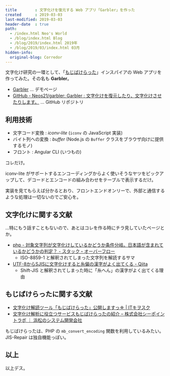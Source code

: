 ```yaml
---
title        : 文字化けを復元する Web アプリ「Garbler」を作った
created      : 2019-03-03
last-modified: 2019-03-03
header-date  : true
path:
  - /index.html Neo's World
  - /blog/index.html Blog
  - /blog/2019/index.html 2019年
  - /blog/2019/03/index.html 03月
hidden-info:
  original-blog: Corredor
---
```


文字化け研究の一環として、「[もじばけらった](http://lab.kiki-verb.com/mojibakeratta/)」インスパイアの Web アプリを作ってみた。その名も **Garbler**。

- [Garbler](https://neos21.github.io/garbler/) … デモページ
- [GitHub - Neos21/garbler: Garbler : 文字化けを復元したり、文字化けさせたりします。](https://github.com/Neos21/garbler) … GitHub リポジトリ

## 利用技術

- 文字コード変換 : _iconv-lite_ (`iconv` の JavaScript 実装)
- バイト列への変換 : _buffer_ (Node.js の `Buffer` クラスをブラウザ向けに提供するモノ)
- フロント : Angular CLI (いつもの)

コレだけ。

iconv-lite がサポートするエンコーディングからよく使いそうなヤツをピックアップして、デコードとエンコードの組み合わせをテーブルで表示するだけ。

実装を見てもらえば分かるとおり、フロントエンドオンリーで、外部と通信するような処理は一切ないのでご安心を。

## 文字化けに関する文献

…特にもう話すこともないので、あとはコレを作る時にチラ見していたページとか。

- [php - 対象文字列が文字化けしているかどうか条件分岐。日本語が含まれているかどうかの判定？ - スタック・オーバーフロー](https://ja.stackoverflow.com/questions/34287/%E5%AF%BE%E8%B1%A1%E6%96%87%E5%AD%97%E5%88%97%E3%81%8C%E6%96%87%E5%AD%97%E5%8C%96%E3%81%91%E3%81%97%E3%81%A6%E3%81%84%E3%82%8B%E3%81%8B%E3%81%A9%E3%81%86%E3%81%8B%E6%9D%A1%E4%BB%B6%E5%88%86%E5%B2%90-%E6%97%A5%E6%9C%AC%E8%AA%9E%E3%81%8C%E5%90%AB%E3%81%BE%E3%82%8C%E3%81%A6%E3%81%84%E3%82%8B%E3%81%8B%E3%81%A9%E3%81%86%E3%81%8B%E3%81%AE%E5%88%A4%E5%AE%9A)
  - ISO-8859-1 と解釈されてしまった文字列を解読するサマ
- [UTF-8からSJISに文字化けすると糸偏の漢字がよく出てくる - Qiita](https://qiita.com/kaityo256/items/878cbe35d4c8444b045a)
  - Shift-JIS と解釈されてしまった時に「糸へん」の漢字がよく出てくる理由

## もじばけらったに関する文献

- [文字化け解読ツール「もじばけらった」公開しますっ☆ | ITキヲスク](http://smkn.xsrv.jp/blog/2012/02/mojibakeratta/)
- [文字化け解析に役立つサービスもじばけらったの紹介 – 株式会社シーポイントラボ ｜ 浜松のシステム開発会社](https://cpoint-lab.co.jp/article/201808/%E6%96%87%E5%AD%97%E5%8C%96%E3%81%91%E8%A7%A3%E6%9E%90%E3%81%AB%E5%BD%B9%E7%AB%8B%E3%81%A4%E3%82%B5%E3%83%BC%E3%83%93%E3%82%B9%E3%82%82%E3%81%98%E3%81%B0%E3%81%91%E3%82%89%E3%81%A3%E3%81%9F%E3%81%AE/)

もじばけらったは、PHP の `mb_convert_encoding` 関数を利用しているみたい。JIS-Repair は独自機能っぽい。

## 以上

以上デス。
